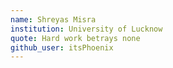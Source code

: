 ```yaml
---
name: Shreyas Misra
institution: University of Lucknow
quote: Hard work betrays none
github_user: itsPhoenix
---
```

